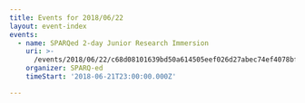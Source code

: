 ```yaml
---
title: Events for 2018/06/22
layout: event-index
events:
  - name: SPARQed 2-day Junior Research Immersion
    uri: >-
      /events/2018/06/22/c68d08101639bd50a614505eef026d27abec74ef4078bf063141cef80967d3ee
    organizer: SPARQ-ed
    timeStart: '2018-06-21T23:00:00.000Z'

---
```


